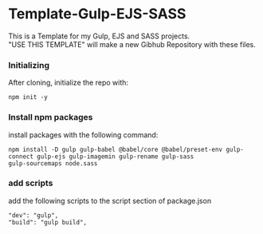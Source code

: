 # Template-Gulp-EJS-SASS
This is a Template for my Gulp, EJS and SASS projects.
<br>
"USE THIS TEMPLATE" will make a new Gibhub Repository with these files.

### Initializing
After cloning, initialize the repo with:

```
npm init -y
```

### Install npm packages
install packages with the following command:

```
npm install -D gulp gulp-babel @babel/core @babel/preset-env gulp-connect gulp-ejs gulp-imagemin gulp-rename gulp-sass 
gulp-sourcemaps node.sass
```

### add scripts
add the following scripts to the script section of package.json

```
"dev": "gulp",
"build": "gulp build",
```


 
